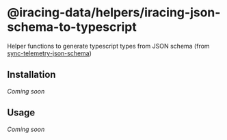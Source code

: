 # @iracing-data/helpers/iracing-json-schema-to-typescript

Helper functions to generate typescript types from JSON schema (from [sync-telemetry-json-schema](../sync-telemetry-json-schema/README.md))

## Installation

_Coming soon_

## Usage

_Coming soon_
